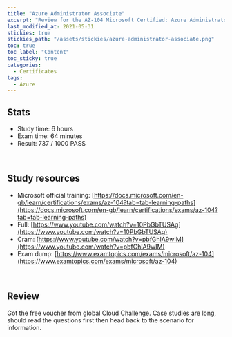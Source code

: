 ```yaml
---
title: "Azure Administrator Associate"
excerpt: "Review for the AZ-104 Microsoft Certified: Azure Administrator Associate certificate"
last_modified_at: 2021-05-31
stickies: true
stickies_path: "/assets/stickies/azure-administrator-associate.png"
toc: true
toc_label: "Content"
toc_sticky: true
categories:
  - Certificates
tags:
  - Azure
---
```


## Stats
- Study time: 6 hours
- Exam time: 64 minutes
- Result: 737 / 1000 PASS

<br>

## Study resources
- Microsoft official training: [https://docs.microsoft.com/en-gb/learn/certifications/exams/az-104?tab=tab-learning-paths](https://docs.microsoft.com/en-gb/learn/certifications/exams/az-104?tab=tab-learning-paths)
- Full: [https://www.youtube.com/watch?v=10PbGbTUSAg](https://www.youtube.com/watch?v=10PbGbTUSAg)
- Cram: [https://www.youtube.com/watch?v=pbfGhlA9wIM](https://www.youtube.com/watch?v=pbfGhlA9wIM)
- Exam dump: [https://www.examtopics.com/exams/microsoft/az-104](https://www.examtopics.com/exams/microsoft/az-104)

<br>

## Review
Got the free voucher from global Cloud Challenge. Case studies are long, should read the questions first then head back to the scenario for information.

<br>
